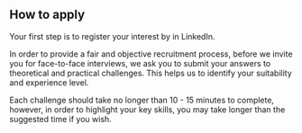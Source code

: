 ## How to apply

Your first step is to register your interest by in LinkedIn.

In order to provide a fair and objective recruitment process, before we invite you for face-to-face interviews, we ask you to submit your answers to theoretical and practical challenges. This helps us to identify your suitability and experience level. 

Each challenge should take no longer than 10 - 15 minutes to complete, however, in order to highlight your key skills, you may take longer than the suggested time if you wish.
